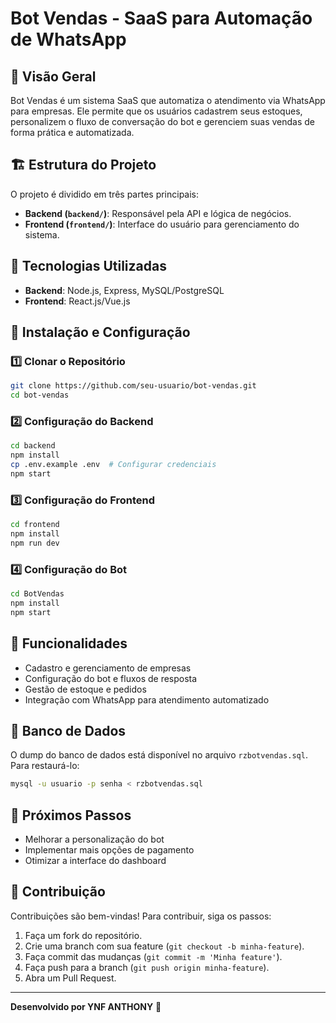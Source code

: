# Bot Vendas - SaaS para Automação de WhatsApp

## 📌 Visão Geral
Bot Vendas é um sistema SaaS que automatiza o atendimento via WhatsApp para empresas. Ele permite que os usuários cadastrem seus estoques, personalizem o fluxo de conversação do bot e gerenciem suas vendas de forma prática e automatizada.

## 🏗 Estrutura do Projeto
O projeto é dividido em três partes principais:
- **Backend (`backend/`)**: Responsável pela API e lógica de negócios.
- **Frontend (`frontend/`)**: Interface do usuário para gerenciamento do sistema.

## 🚀 Tecnologias Utilizadas
- **Backend**: Node.js, Express, MySQL/PostgreSQL
- **Frontend**: React.js/Vue.js 

## 📌 Instalação e Configuração
### 1️⃣ Clonar o Repositório
```bash
git clone https://github.com/seu-usuario/bot-vendas.git
cd bot-vendas
```

### 2️⃣ Configuração do Backend
```bash
cd backend
npm install
cp .env.example .env  # Configurar credenciais
npm start
```

### 3️⃣ Configuração do Frontend
```bash
cd frontend
npm install
npm run dev
```

### 4️⃣ Configuração do Bot
```bash
cd BotVendas
npm install
npm start
```

## 🎯 Funcionalidades
- Cadastro e gerenciamento de empresas
- Configuração do bot e fluxos de resposta
- Gestão de estoque e pedidos
- Integração com WhatsApp para atendimento automatizado

## 📌 Banco de Dados
O dump do banco de dados está disponível no arquivo `rzbotvendas.sql`. Para restaurá-lo:
```bash
mysql -u usuario -p senha < rzbotvendas.sql
```

## 🔗 Próximos Passos
- Melhorar a personalização do bot
- Implementar mais opções de pagamento
- Otimizar a interface do dashboard

## 🤝 Contribuição
Contribuições são bem-vindas! Para contribuir, siga os passos:
1. Faça um fork do repositório.
2. Crie uma branch com sua feature (`git checkout -b minha-feature`).
3. Faça commit das mudanças (`git commit -m 'Minha feature'`).
4. Faça push para a branch (`git push origin minha-feature`).
5. Abra um Pull Request.

---
**Desenvolvido por YNF ANTHONY** 🚀

